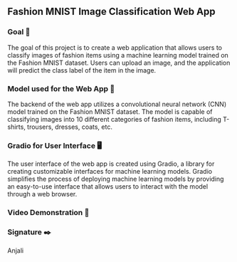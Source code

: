 ## Fashion MNIST Image Classification Web App

### Goal 🎯
The goal of this project is to create a web application that allows users to classify images of fashion items using a machine learning model trained on the Fashion MNIST dataset. Users can upload an image, and the application will predict the class label of the item in the image.

### Model used for the Web App 🧮
The backend of the web app utilizes a convolutional neural network (CNN) model trained on the Fashion MNIST dataset. The model is capable of classifying images into 10 different categories of fashion items, including T-shirts, trousers, dresses, coats, etc.

### Gradio for User Interface 🖥️
The user interface of the web app is created using Gradio, a library for creating customizable interfaces for machine learning models. Gradio simplifies the process of deploying machine learning models by providing an easy-to-use interface that allows users to interact with the model through a web browser.

### Video Demonstration 🎥
[](https://github.com/deedGhost/DL-Simplified/blob/main/Fashion%20MNIST%20Dataset%20Image%20Classification%20using%20DL/Web%20App/demo.mp4)

### Signature ✒️
Anjali

